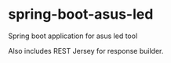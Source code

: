 # spring-boot-asus-led
Spring boot application for asus led tool

Also includes REST Jersey for response builder.